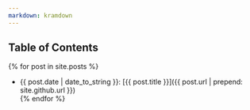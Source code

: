 ```yaml
---
markdown: kramdown
---
```

## Table of Contents

{% for post in site.posts %}
+ {{ post.date | date_to_string }}: [{{ post.title }}]({{ post.url | prepend: site.github.url }})  
{% endfor %}
